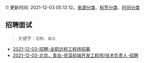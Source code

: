 :alarm_clock: 更新时间: 2021-12-03 05:12:12。[来源分类](../README.md)、[标签分类](../TAGS.md)、[时间分类](../TIMELINE.md)

## 招聘面试


> 关键字：`招聘`、`面试`



- [2021-12-03-招聘-全职远程工程师招募](https://www.v2ex.com/t/819758) 
- [2021-12-03-北京，青岛-资深前端开发工程师/技术负责人-招聘](https://www.v2ex.com/t/819721) 